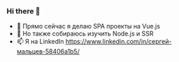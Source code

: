 ### Hi there 👋
- 🔭 Прямо сейчас я делаю SPA проекты на Vue.js
- 🌱 Но также собираюсь изучить Node.js и SSR
- 📫 Я на LinkedIn https://www.linkedin.com/in/сергей-мальцев-58406a1b5/
